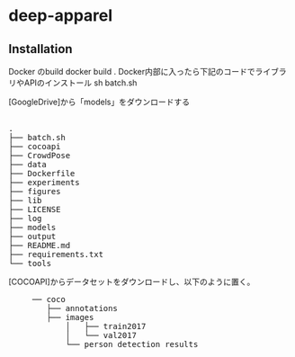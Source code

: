 # deep-apparel

## Installation
Docker のbuild
docker build .
Docker内部に入ったら下記のコードでライブラリやAPIのインストール
sh batch.sh


[GoogleDrive]から「models」をダウンロードする
<pre> 
.
├── batch.sh
├── cocoapi
├── CrowdPose
├── data
├── Dockerfile
├── experiments
├── figures
├── lib
├── LICENSE
├── log
├── models
├── output
├── README.md
├── requirements.txt
└── tools
</pre>

[COCOAPI]からデータセットをダウンロードし、以下のように置く。
<pre>
     ── coco
    	├── annotations
    	├── images
    		│   ├── train2017
    		│   └── val2017
			└── person_detection_results
</pre>






